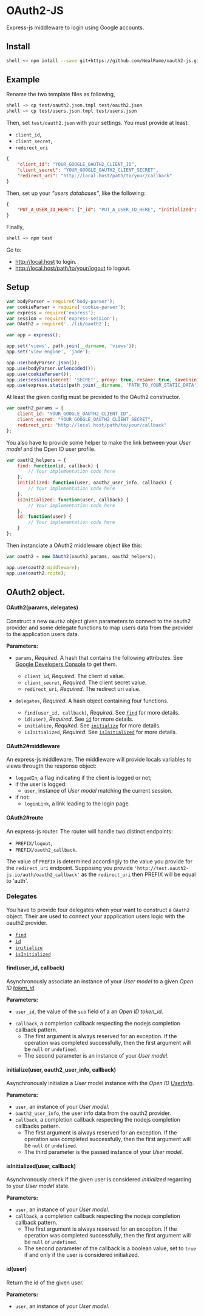 OAuth2-JS
=========

Express-js middleware to login using Google accounts.


## Install

```sh
shell ~> npm intall --save git+https://github.com/NealRame/oauth2-js.git
```


## Example

Rename the two template files as following,

```sh
shell ~> cp test/oauth2.json.tmpl test/oauth2.json
shell ~> cp test/users.json.tmpl test/users.json
```

Then, set `test/oauth2.json` with your settings. You must provide at least:

* `client_id`,
* `client_secret`,
* `redirect_uri`

```json
{
    "client_id": "YOUR_GOOGLE_OAUTH2_CLIENT_ID",
    "client_secret": "YOUR_GOOGLE_OAUTH2_CLIENT_SECRET",
    "redirect_uri": "http://local.host/path/to/your/callback"
}
```

Then, set up your _"users databases"_, like the following:

```json
{
    "PUT_A_USER_ID_HERE": {"_id": "PUT_A_USER_ID_HERE", "initialized": false},
}
```

Finally,

```sh
shell ~> npm test
```

Go to:

* http://local.host to login.
* http://local.host/path/to/your/logout to logout.


## Setup

```javascript
var bodyParser = require('body-parser');
var cookieParser = require('cookie-parser');
var express = require('express');
var session = require('express-session');
var OAuth2 = require('../lib/oauth2');

var app = express();

app.set('views', path.join(__dirname, 'views'));
app.set('view engine', 'jade');

app.use(bodyParser.json());
app.use(bodyParser.urlencoded());
app.use(cookieParser());
app.use(session({secret: 'SECRET', proxy: true, resave: true, saveUninitialized: true}));
app.use(express.static(path.join(__dirname, 'PATH_TO_YOUR_STATIC_DATA')));
```

At least the given config must be provided to the OAuth2 constructor.

```javascript
var oauth2_params = {
    client_id: "YOUR_GOOGLE_OAUTH2_CLIENT_ID",
    client_secret: "YOUR_GOOGLE_OAUTH2_CLIENT_SECRET",
    redirect_uri: "http://local.host/path/to/your/callback"
};
```

You also have to provide some helper to make the link between your _User_
_model_ and the Open ID user profile.

```javascript
var oauth2_helpers = {
    find: function(id, callback) {
        // Your implementation code here
    },
    initialized: function(user, oauth2_user_info, callback) {
        // Your implementation code here
    },
    isInitialized: function(user, callback) {
        // Your implementation code here
    },
    id: function(user) {
        // Your implementation code here
    }
};
```

Then instanciate a OAuth2 middleware object like this:

```javascript
var oauth2 = new OAuth2(oauth2_params, oauth2_helpers);

app.use(oauth2.middleware);
app.use(oauth2.route);
```


## OAuth2 object.

#### OAuth2(params, delegates)
Construct a new `OAuth2` object given parameters to connect to the oauth2
provider and some delegate functions to map users data from the provider to
the application users data.

**Parameters:**
- `params`, _Required_.
  A hash that contains the following attributes.
  See [Google Developers Console](https://console.developers.google.com/)
  to get them.
  - `client_id`, _Required_. The client id value.
  - `client_secret`, _Required_. The client secret value.
  - `redirect_uri`, _Required_. The redirect uri value.

- `delegates`, _Required_.
  A hash object containing four functions.
  - `find(user_id, callback)`, _Required_.
    See [`find`](#finduser_id-callback) for more details.
  - `id(user)`, _Required_.
    See [`id`](#iduser) for more details.
  - `initialize`, _Required_.
    See [`initialize`](#initializeoauth2_user_info-callback)
    for more details.
  - `isInitialized`, _Required_.
    See [`isInitialized`](#is_initializeduser) for more details.

#### OAuth2#middleware
An express-js middleware. The middleware will provide locals
variables to views througth the response object:
* `loggedIn`, a flag indicating if the client is logged or not;
* if the user is logged:
  - `user`, instance of _User_ _model_ matching the current session.
* if not:
  - `loginLink`, a link leading to the login page.

#### OAuth2#route
An express-js router. The router will handle two distinct endpoints:
* `PREFIX/logout`,
* `PREFIX/oauth2_callback`.

The value of `PREFIX` is determined accordingly to the value you provide
for the `redirect_uri` endpoint.
Supposing you provide `'http://test.oauth2-js.io/auth/oauth2_callback'` as
the `redirect_uri` then PREFIX will be equal to 'auth'.

### Delegates

You have to provide four delegates when your want to construct a `OAuth2`
object. Their are used to connect your appplication users logic with the
oauth2 provider.
- [`find`](#finduser_id-callback)
- [`id`](#iduser)
- [`initialize`](#initializeuser-oauth2_user_info-callback)
- [`isInitialized`](#is_initializeduser-callback)

#### find(user_id, callback)
Asynchronously associate an instance of your _User_ _model_ to a given
_Open ID_
[_token_id_](http://openid.net/specs/openid-connect-core-1_0.html#IDToken).

**Parameters:**
- `user_id`,
  the value of the `sub` field of a an _Open ID token_id_.
* `callback`,
  a completion callback respecting the nodejs completion callback pattern.
  - The first argument is always reserved for an exception.
    If the operation was completed successfully, then the first argument
    will be `null` or `undefined`.
  - The second parameter is an instance of your _User_ _model_.

#### initialize(user, oauth2_user_info, callback)
Asynchronously initialize a _User_ model instance with the _Open ID_
[_UserInfo_](http://openid.net/specs/openid-connect-core-1_0.html#UserInfo).

**Parameters:**
- `user`,
  an instance of your _User_ _model_.
- `oauth2_user_info`,
  the user info data from the oauth2 provider.
- `callback`,
  a completion callback respecting the nodejs completion callbacks pattern.
  - The first argument is always reserved for an exception.
    If the operation was completed successfully, then the first
    argument will be `null` or `undefined`.
  - The third parameter is the passed instance of your _User_ _model_.

#### isInitialized(user, callback)
Asynchronously check if the given user is considered _initialized_
regarding to your _User_ _model_ state.

**Parameters:**
- `user`,
  an instance of your _User_ _model_.
- `callback`,
  a completion callback respecting the nodejs completion callback pattern.
  - The first argument is always reserved for an exception.
    If the operation was completed successfully, then the first
    argument will be `null` or `undefined`.
  - The second parameter of the callback is a boolean value, set to
    `true` if and only if the user is considered initialized.

#### id(user)
Return the id of the given user.

**Parameters:**
- `user`,
  an instance of your _User_ _model_.
